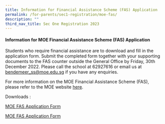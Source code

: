 ```yaml
---
title: Information for Financial Assistance Scheme (FAS) Application
permalink: /for-parents/sec1-registration/moe-fas/
description: ""
third_nav_title: Sec One Registration 2023
---
```

#### Information for MOE Financial Assistance Scheme (FAS) Application

Students who require financial assistance are to download and fill in the application form.  Submit the completed form together with your supporting documents to the FAS counter outside the General Office by Friday, 30th December 2022. Please call the school at 62927616 or email us at bendemeer_ss@moe.edu.sg if you have any enquiries.

For more information on the MOE Financial Assistance Scheme (FAS), please refer to the MOE website <a href="https://www.moe.gov.sg/financial-matters/financial-assistance" target="_blank" >here</a>.

Downloads :

 [MOE FAS Application Form](/files/Forparents/moe-fas-application-form-oct2022ggas.pdf)
 
 <a href="https://bendemeersec.moe.edu.sg/files/Forparents/moe-fas-application-form-oct2022ggas.pdf" target="_blank" >MOE FAS Application Form</a>